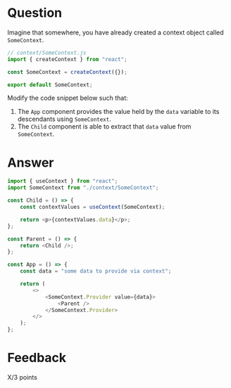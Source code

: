 <!-- @format -->

# Question

Imagine that somewhere, you have already created a context object called `SomeContext`.

```js
// context/SomeContext.js
import { createContext } from "react";

const SomeContext = createContext({});

export default SomeContext;
```

Modify the code snippet below such that:

1. The `App` component provides the value held by the `data` variable to its descendants using `SomeContext`.
2. The `Child` component is able to extract that `data` value from `SomeContext`.

# Answer

```js
import { useContext } from "react";
import SomeContext from "./context/SomeContext";

const Child = () => {
	const contextValues = useContext(SomeContext);

	return <p>{contextValues.data}</p>;
};

const Parent = () => {
	return <Child />;
};

const App = () => {
	const data = "some data to provide via context";

	return (
		<>
			<SomeContext.Provider value={data}>
				<Parent />
			</SomeContext.Provider>
		</>
	);
};
```

# Feedback

X/3 points
